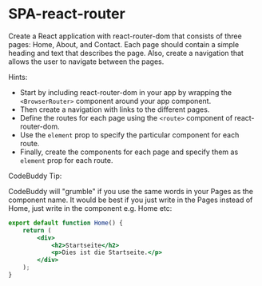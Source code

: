 # SPA-react-router

Create a React application with react-router-dom that consists of three pages: Home, About, and Contact. Each page should contain a simple heading and text that describes the page. Also, create a navigation that allows the user to navigate between the pages.

Hints:

-   Start by including react-router-dom in your app by wrapping the `<BrowserRouter>` component around your app component.
-   Then create a navigation with links to the different pages.
-   Define the routes for each page using the `<route>` component of react-router-dom.
-   Use the `element` prop to specify the particular component for each route.
-   Finally, create the components for each page and specify them as `element` prop for each route.

CodeBuddy Tip:

CodeBuddy will "grumble" if you use the same words in your Pages as the component name. It would be best if you just write in the Pages instead of Home, just write in the component e.g. Home etc:

```jsx
export default function Home() {
    return (
        <div>
            <h2>Startseite</h2>
            <p>Dies ist die Startseite.</p>
        </div>
    );
}
```
